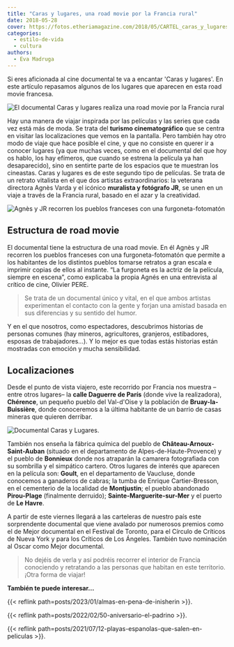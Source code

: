 ```yaml
---
title: "Caras y lugares, una road movie por la Francia rural"
date: 2018-05-28
cover: https://fotos.etheriamagazine.com/2018/05/CARTEL_caras_y_lugares.jpg
categories: 
  - estilo-de-vida
  - cultura
authors: 
  - Eva Madruga
---
```


Si eres aficionada al cine documental te va a encantar 'Caras y lugares'. En este 
artículo repasamos algunos de los lugares que aparecen en esta road movie francesa. 

![El documental Caras y lugares realiza una road movie por la Francia rural](https://fotos.etheriamagazine.com/2018/05/Visages_villages-1.jpg "El documental Caras y lugares realiza una road movie por la Francia rural.")

Hay una manera de viajar inspirada por las películas y las series que cada vez está más 
de moda. Se trata del **turismo cinematográfico** que se centra en visitar las 
localizaciones que vemos en la pantalla. Pero también hay otro modo de viaje que hace 
posible el cine, y que no consiste en querer ir a conocer lugares (ya que muchas veces, 
como en el documental del que hoy os hablo, los hay efímeros, que cuando se estrena la 
película ya han desaparecido), sino en sentirte parte de los espacios que te muestran 
los cineastas. Caras y lugares es de este segundo tipo de películas. Se trata de un 
retrato vitalista en el que dos artistas extraordinarios: la veterana directora Agnès 
Varda y el icónico **muralista y fotógrafo JR**, se unen en un viaje a través de la 
Francia rural, basado en el azar y la creatividad. 

![Agnès y JR recorren los pueblos franceses con una furgoneta-fotomatón](https://fotos.etheriamagazine.com/2018/05/Visages-Villages.jpg "Agnès y JR recorren los pueblos franceses con una furgoneta-fotomatón")

## Estructura de road movie

El documental tiene la estructura de una road movie. En él Agnès y JR recorren los 
pueblos franceses con una furgoneta-fotomatón que permite a los habitantes de los 
distintos pueblos tomarse retratos a gran escala e imprimir copias de ellos al instante. 
“La furgoneta es la actriz de la película, siempre en escena”, como explicaba la propia 
Agnés en una entrevista al crítico de cine, Olivier PERE. 

> Se trata de un documental único y vital, en el que ambos artistas experimentan el 
> contacto con la gente y forjan una amistad basada en sus diferencias y su sentido del 
> humor. 

Y en el que nosotros, como espectadores, descubrimos historias de personas comunes (hay 
mineros, agricultores, granjeros, estibadores, esposas de trabajadores…). Y lo mejor es 
que todas estás historias están mostradas con emoción y mucha sensibilidad. 

## Localizaciones

Desde el punto de vista viajero, este recorrido por Francia nos muestra –entre otros 
lugares– la **calle Daguerre de París** (donde vive la realizadora), **Chérence**, un 
pequeño pueblo del Val-d'Oise y la población de **Bruay-la-Buissière**, donde 
conoceremos a la última habitante de un barrio de casas mineras que quieren derribar. 

![Documental Caras y Lugares.](https://fotos.etheriamagazine.com/2018/05/CARTEL_caras_y_lugares.jpg "Documental Caras y Lugares.")

También nos enseña la fábrica química del pueblo de **Château-Arnoux-Saint-Auban** 
(situado en el departamento de Alpes-de-Haute-Provence) y el pueblo de **Bonnieux** 
donde nos atraparán la camarera fotografiada con su sombrilla y el simpático cartero. 
Otros lugares de interés que aparecen en la película son: **Goult**, en el departamento 
de Vaucluse, donde conocemos a ganaderos de cabras; la tumba de Enrique Cartier-Bresson, 
en el cementerio de la localidad de **Montjustin**; el pueblo abandonado **Pirou-Plage** 
(finalmente derruido); **Sainte-Marguerite-sur-Mer** y el puerto de **Le Havre**. 

A partir de este viernes llegará a las carteleras de nuestro país este sorprendente 
documental que viene avalado por numerosos premios como el de Mejor documental en el 
Festival de Toronto, para el Círculo de Críticos de Nueva York y para los Críticos de 
Los Ángeles. También tuvo nominación al Oscar como Mejor documental. 

> No dejéis de verla y así podréis recorrer el interior de Francia conociendo y retratando 
> a las personas que habitan en este territorio. ¡Otra forma de viajar! 

**También te puede interesar...** 

{{< reflink path=posts/2023/01/almas-en-pena-de-inisherin >}}. 

{{< reflink path=posts/2022/02/50-aniversario-el-padrino >}}. 

{{< reflink path=posts/2021/07/12-playas-espanolas-que-salen-en-peliculas >}}.
